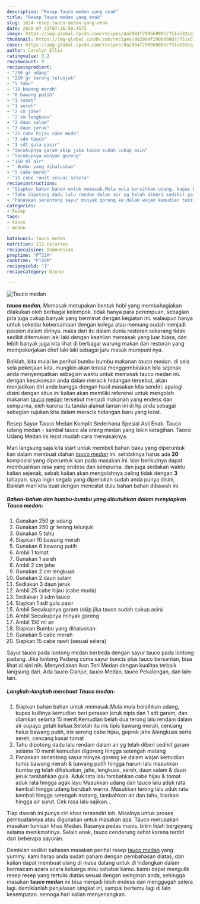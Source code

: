 ```yaml
---
description: "Resep Tauco medan yang enak"
title: "Resep Tauco medan yang enak"
slug: 1624-resep-tauco-medan-yang-enak
date: 2020-07-31T07:16:50.457Z
image: https://img-global.cpcdn.com/recipes/da2984f290b69807/751x532cq70/tauco-medan-foto-resep-utama.jpg
thumbnail: https://img-global.cpcdn.com/recipes/da2984f290b69807/751x532cq70/tauco-medan-foto-resep-utama.jpg
cover: https://img-global.cpcdn.com/recipes/da2984f290b69807/751x532cq70/tauco-medan-foto-resep-utama.jpg
author: Carolyn Ellis
ratingvalue: 3.2
reviewcount: 9
recipeingredient:
- "250 gr udang"
- "250 gr terong telunjuk"
- "5 tahu"
- "10 bawang merah"
- "6 bawang putih"
- "1 tomat"
- "1 sereh"
- "2 cm jahe"
- "2 cm lengkuas"
- "2 daun salam"
- "3 daun jeruk"
- "25 cabe hijau cabe muda"
- "3 sdm tauco"
- "1 sdt gula pasir"
- "Secukupnya garam skip jika tauco sudah cukup asin"
- "Secukupnya minyak goreng"
- "150 ml air"
- " Bumbu yang dihaluskan"
- "5 cabe merah"
- "15 cabe rawit sesuai selera"
recipeinstructions:
- "Siapkan bahan bahan untuk memasak.Mula mula bersihkan udang, kupas kulitnya kemudian beri perasan jeruk nipis dan 1 sdt garam, dan diamkan selama 15 menit.Kemudian belah dua terong lalu rendam dalam air supaya getah keluar.Setelah itu iris tipis bawang merah, cencang halus bawang putih, iris serong cabe hijau, geprek jahe &amp;lengkuas serta sereh, cencang kasar tomat"
- "Tahu dipotong dadu lalu rendam dalam air yg telah diberi sedikit garam selama 10 menit kemudian digoreng hingga setengah matang"
- "Panaskan secentong sayur minyak goreng ke dalam wajan kemudian tumis bawang merah &amp; bawang putih hingga harum lalu masukkan bumbu yg telah dihaluskan, jahe, lengkuas, sereh, daun salam &amp; daun jeruk tambahkan gula. Aduk rata lalu tambahkan cabe hijau &amp; tomat aduk rata hingga agak layu Masukkan udang dan tauco lalu aduk rata kembali hingga udang berubah warna. Masukkan terong lalu aduk rata kembali hingga setengah matang, tambahkan air dan tahu, biarkan hingga air surut. Cek rasa lalu sajikan..."
categories:
- Resep
tags:
- tauco
- medan

katakunci: tauco medan 
nutrition: 212 calories
recipecuisine: Indonesian
preptime: "PT32M"
cooktime: "PT48M"
recipeyield: "1"
recipecategory: Dinner

---
```



![Tauco medan](https://img-global.cpcdn.com/recipes/da2984f290b69807/751x532cq70/tauco-medan-foto-resep-utama.jpg)

<b><i>tauco medan</i></b>, Memasak merupakan bentuk hobi yang membahagiakan dilakukan oleh berbagai kelompok. tidak hanya para perempuan, sebagian pria juga cukup banyak yang berminat dengan kegiatan ini. walaupun hanya untuk sekedar kebersamaan dengan kolega atau memang sudah menjadi passion dalam dirinya. maka dari itu dalam dunia restoran sekarang tidak sedikit ditemukan laki laki dengan keahlian memasak yang luar biasa, dan lebih banyak juga kita lihat di berbagai warung makan dan restoran yang mempekerjakan chef laki laki sebagai juru masak mumpuni nya.

Baiklah, kita mulai ke perihal bumbu bumbu makanan <i>tauco medan</i>. di sela sela pekerjaan kita, mungkin akan terasa menggembirakan bila sejenak anda menyempatkan sebagian waktu untuk memasak tauco medan ini. dengan kesuksesan anda dalam meracik hidangan tersebut, akan menjadikan diri anda bangga dengan hasil masakan kita sendiri. apalagi disini dengan situs ini kalian akan memiliki referensi untuk mengolah makanan <u>tauco medan</u> tersebut menjadi makanan yang endess dan sempurna, oleh karena itu tandai alamat laman ini di hp anda sebagai sebagian rujukan kita dalam meracik hidangan baru yang lezat.

Resep Sayur Tauco Medan Komplit Sederhana Spesial Asli Enak. Tauco udang medan - sambal tauco ala orang medan yang bikin ketagihan. Taoco Udang Medan ini lezat mudah cara memasaknya.


Mari langsung saja kita start untuk membeli bahan baku yang diperuntuk kan dalam membuat olahan <u><i>tauco medan</i></u> ini. setidaknya harus ada <b>20</b> komposisi yang diperuntuk kan pada masakan ini. biar berikutnya dapat membuahkan rasa yang endess dan sempurna. dan juga sediakan waktu kalian sejenak, sebab kalian akan mengolahnya paling tidak dengan <b>3</b> tahapan. saya ingin segala yang diperlukan sudah anda punya disini, Baiklah mari kita buat dengan mencatat dulu bahan bahan dibawah ini.

<!--inarticleads1-->

##### Bahan-bahan dan bumbu-bumbu yang dibutuhkan dalam menyiapkan Tauco medan:

1. Gunakan 250 gr udang
1. Gunakan 250 gr terong telunjuk
1. Gunakan 5 tahu
1. Siapkan 10 bawang merah
1. Gunakan 6 bawang putih
1. Ambil 1 tomat
1. Gunakan 1 sereh
1. Ambil 2 cm jahe
1. Gunakan 2 cm lengkuas
1. Gunakan 2 daun salam
1. Sediakan 3 daun jeruk
1. Ambil 25 cabe hijau (cabe muda)
1. Sediakan 3 sdm tauco
1. Siapkan 1 sdt gula pasir
1. Ambil Secukupnya garam (skip jika tauco sudah cukup asin)
1. Ambil Secukupnya minyak goreng
1. Ambil 150 ml air
1. Siapkan  Bumbu yang dihaluskan:
1. Gunakan 5 cabe merah
1. Siapkan 15 cabe rawit (sesuai selera)


Sayur tauco pada lontong medan berbeda dengan sayur tauco pada lontong padang. Jika lontong Padang cuma sayur buncis plus tauco bersantan, bisa lihat di sini nih. Menyediakan Ikan Teri Medan dengan kualitas terbaik langsung dari. Ada tauco Cianjur, tauco Medan, tauco Pekalongan, dan lain-lain. 

<!--inarticleads2-->

##### Langkah-langkah membuat Tauco medan:

1. Siapkan bahan bahan untuk memasak.Mula mula bersihkan udang, kupas kulitnya kemudian beri perasan jeruk nipis dan 1 sdt garam, dan diamkan selama 15 menit.Kemudian belah dua terong lalu rendam dalam air supaya getah keluar.Setelah itu iris tipis bawang merah, cencang halus bawang putih, iris serong cabe hijau, geprek jahe &amp;lengkuas serta sereh, cencang kasar tomat
1. Tahu dipotong dadu lalu rendam dalam air yg telah diberi sedikit garam selama 10 menit kemudian digoreng hingga setengah matang
1. Panaskan secentong sayur minyak goreng ke dalam wajan kemudian tumis bawang merah &amp; bawang putih hingga harum lalu masukkan bumbu yg telah dihaluskan, jahe, lengkuas, sereh, daun salam &amp; daun jeruk tambahkan gula. Aduk rata lalu tambahkan cabe hijau &amp; tomat aduk rata hingga agak layu Masukkan udang dan tauco lalu aduk rata kembali hingga udang berubah warna. Masukkan terong lalu aduk rata kembali hingga setengah matang, tambahkan air dan tahu, biarkan hingga air surut. Cek rasa lalu sajikan...


Tiap daerah ini punya ciri khas tersendiri loh. Misalnya untuk proses pembuatannya atau digunakan untuk masakan apa. Tauco merupakan masakan tumisan khas Medan. Rasanya pedas manis, bikin lidah bergoyang selama menikmatinya. Selain enak, tauco cenderung sehat karena terdiri dari beberapa sayuran. 

Demikian sedikit bahasan masakan perihal resep <u>tauco medan</u> yang yummy. kami harap anda sudah paham dengan pembahasan diatas, dan kalian dapat membuat ulang di masa datang untuk di hidangkan dalam bermacam acara acara keluarga atau sahabat kamu. kamu dapat mengulik resep resep yang tertulis diatas sesuai dengan keinginan anda, sehingga masakan <b>tauco medan</b> ini bisa menjadi lebih endess dan menggugah selera lagi. demikianlah penjelasan singkat ini, sampai bertemu lagi di lain kesempatan. semoga hari kalian menyenangkan.
